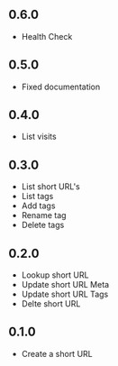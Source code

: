 ## 0.6.0

- Health Check

## 0.5.0

- Fixed documentation

## 0.4.0

- List visits

## 0.3.0

- List short URL's
- List tags
- Add tags
- Rename tag
- Delete tags

## 0.2.0

- Lookup short URL
- Update short URL Meta
- Update short URL Tags
- Delte short URL

## 0.1.0

- Create a short URL
